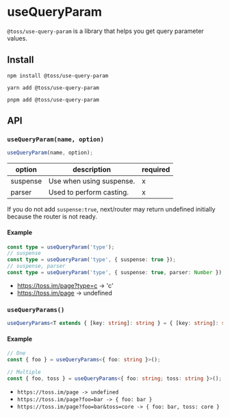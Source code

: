 # useQueryParam

`@toss/use-query-param` is a library that helps you get query parameter values.

## Install

```shell
npm install @toss/use-query-param
```

```shell
yarn add @toss/use-query-param
```

```shell
pnpm add @toss/use-query-param
```

## API

### `useQueryParam(name, option)`

```typescript
useQueryParam(name, option);
```

| option   | description              | required |
| -------- | ------------------------ | -------- |
| suspense | Use when using suspense. | x        |
| parser   | Used to perform casting. | x        |

If you do not add `suspense:true`, next/router may return undefined initially because the router is not ready.

#### Example

```typescript
const type = useQueryParam('type');
// suspense
const type = useQueryParam('type', { suspense: true });
// suspense, parser
const type = useQueryParam('type', { suspense: true, parser: Number });
```

- https://toss.im/page?type=c -> 'c'
- https://toss.im/page -> undefined

### `useQueryParams()`

```typescript
useQueryParams<T extends { [key: string]: string } = { [key: string]: string }>(): Partial<T>
```

#### Example

```typescript
// One
const { foo } = useQueryParams<{ foo: string }>();

// Multiple
const { foo, toss } = useQueryParams<{ foo: string; toss: string }>();
```

- `https://toss.im/page -> undefined`
- `https://toss.im/page?foo=bar -> { foo: bar }`
- `https://toss.im/page?foo=bar&toss=core -> { foo: bar, toss: core }`
